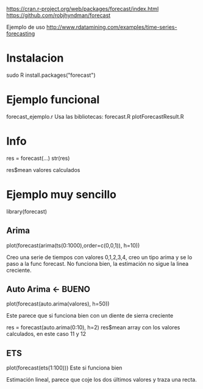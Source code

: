 https://cran.r-project.org/web/packages/forecast/index.html
https://github.com/robjhyndman/forecast

Ejemplo de uso
http://www.rdatamining.com/examples/time-series-forecasting

# Instalacion
sudo R
install.packages("forecast")


# Ejemplo funcional
forecast_ejemplo.r
Usa las bibliotecas: forecast.R plotForecastResult.R

# Info
res = forecast(...)
str(res)

res$mean
valores calculados


# Ejemplo muy sencillo

library(forecast)

## Arima
plot(forecast(arima(ts(0:1000),order=c(0,0,1)), h=10))

Creo una serie de tiempos con valores 0,1,2,3,4, creo un tipo arima y se lo paso a la func forecast.
No funciona bien, la estimación no sigue la linea creciente.

## Auto Arima <- BUENO
plot(forecast(auto.arima(valores), h=50))

Este parece que si funciona bien con un diente de sierra creciente


res = forecast(auto.arima(0:10), h=2)
res$mean
  array con los valores calculados, en este caso 11 y 12




## ETS
plot(forecast(ets(1:100)))
Este si funciona bien

Estimación lineal, parece que coje los dos últimos valores y traza una recta.
